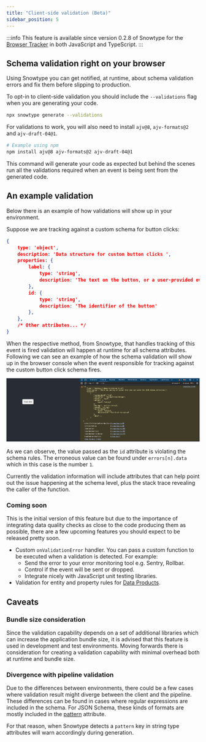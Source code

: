 ```yaml
---
title: "Client-side validation (Beta)"
sidebar_position: 5
---
```


:::info
This feature is available since version 0.2.8 of Snowtype for the [Browser Tracker](/docs/collecting-data/collecting-from-own-applications/javascript-trackers/web-tracker/quick-start-guide/?platform=browser) in both JavaScript and TypeScript.
:::

## Schema validation right on your browser
Using Snowtype you can get notified, at runtime, about schema validation errors and fix them before slipping to production.

To opt-in to client-side validation you should include the `--validations` flag when you are generating your code.

```sh
npx snowtype generate --validations
```

For validations to work, you will also need to install `ajv@8`, `ajv-formats@2` and `ajv-draft-04@1`.

```sh
# Example using npm
npm install ajv@8 ajv-formats@2 ajv-draft-04@1
```

This command will generate your code as expected but behind the scenes run all the validations required when an event is being sent from the generated code.

## An example validation

Below there is an example of how validations will show up in your environment.

Suppose we are tracking against a custom schema for button clicks:

```json
{
    type: 'object',
    description: 'Data structure for custom button clicks ',
    properties: {
        label: {
            type: 'string',
            description: 'The text on the button, or a user-provided override'
        },
        id: { 
            type: 'string', 
            description: 'The identifier of the button'
        },
    },
    /* Other attributes... */
}
```

When the respective method, from Snowtype, that handles tracking of this event is fired validation will happen at runtime for all schema attributes. Following we can see an example of how the schema validation will show up in the browser console when the event responsible for tracking against the custom button click schema fires. 

![validation example](./images/validation.png)

As we can observe, the value passed as the `id` attribute is violating the schema rules. The erroneous value can be found under `errors[n].data` which in this case is the number `1`.

Currently the validation information will include attributes that can help point out the issue happening at the schema level, plus the stack trace revealing the caller of the function.

### Coming soon
This is the initial version of this feature but due to the importance of integrating data quality checks as close to the code producing them as possible, there are a few upcoming features you should expect to be released pretty soon.
- Custom `onValidationError` handler. You can pass a custom function to be executed when a validation is detected. For example:
    - Send the error to your error monitoring tool e.g. Sentry, Rollbar.
    - Control if the event will be sent or dropped.
    - Integrate nicely with JavaScript unit testing libraries.
- Validation for entity and property rules for [Data Products](/docs/understanding-tracking-design/defining-the-data-to-collect-with-data-poducts/).

## Caveats

### Bundle size consideration
Since the validation capability depends on a set of additional libraries which can increase the application bundle size, it is advised that this feature is used in development and test environments. Moving forwards there is consideration for creating a validation capability with minimal overhead both at runtime and bundle size.

### Divergence with pipeline validation
Due to the differences between environments, there could be a few cases where validation result might diverge between the client and the pipeline. These differences can be found in cases where regular expressions are included in the schema. For JSON Schema, these kinds of formats are mostly included in the [pattern](https://json-schema.org/understanding-json-schema/reference/string#regexp) attribute.

For that reason, when Snowtype detects a `pattern` key in string type attributes will warn accordingly during generation.